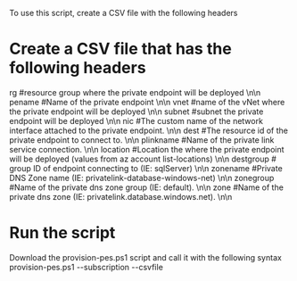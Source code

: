 To use this script, create a CSV file with the following headers

# Create a CSV file that has the following headers
rg #resource group where the private endpoint will be deployed \n\n
pename #Name of the private endpoint \n\n
vnet #name of the vNet where the private endpoint will be deployed \n\n
subnet #subnet the private endpoint will be deployed \n\n
nic #The custom name of the network interface attached to the private endpoint. \n\n
dest #The resource id of the private endpoint to connect to. \n\n
plinkname #Name of the private link service connection. \n\n
location #Location the where the private endpoint will be deployed (values from az account list-locations) \n\n
destgroup # group ID of endpoint connecting to (IE: sqlServer) \n\n
zonename #Private DNS Zone name (IE: privatelink-database-windows-net) \n\n
zonegroup #Name of the private dns zone group (IE: default). \n\n
zone #Name of the private dns zone (IE: privatelink.database.windows.net). \n\n

# Run the script
Download the provision-pes.ps1 script and call it with the following syntax
provision-pes.ps1 --subscription <your subscription ID> --csvfile <the csvfilename formatted with the above headers>